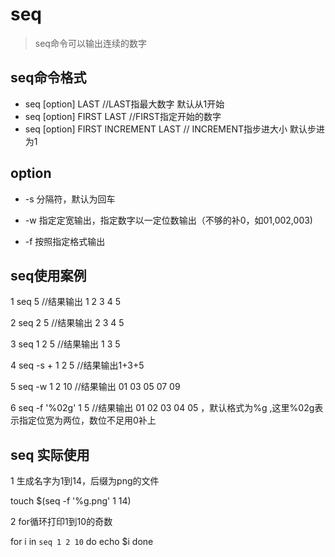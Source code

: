 # seq

> seq命令可以输出连续的数字

## seq命令格式
* seq [option] LAST   //LAST指最大数字  默认从1开始
* seq [option] FIRST LAST //FIRST指定开始的数字
* seq [option] FIRST INCREMENT LAST    // INCREMENT指步进大小   默认步进为1

## option
* -s 分隔符，默认为回车

* -w 指定定宽输出，指定数字以一定位数输出（不够的补0，如01,002,003)

* -f 按照指定格式输出

## seq使用案例

1 seq 5  //结果输出 1 2 3 4 5

2 seq 2 5   //结果输出 2 3 4 5

3 seq 1 2 5  //结果输出 1 3 5

4 seq -s + 1 2 5 //结果输出1+3+5

5 seq -w 1 2 10  //结果输出 01 03 05 07 09

6 seq -f '%02g' 1 5  //结果输出 01 02 03 04 05 ，默认格式为%g  ,这里%02g表示指定位宽为两位，数位不足用0补上

## seq 实际使用

1 生成名字为1到14，后缀为png的文件

touch $(seq -f '%g.png' 1 14)  

2 for循环打印1到10的奇数

for i in `seq 1 2 10`
do 
	echo $i 
done
